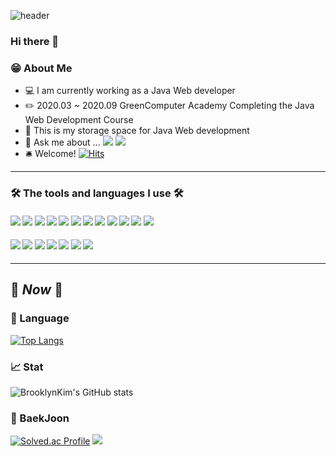 ![header](https://capsule-render.vercel.app/api?type=waving&text=BrooklynKim's%20GitHub!&fontColor=FAFAD2&fontSize=30&fontAlignY=28&fontAlign=25&animation=twinkling)
  
### Hi there 👋 
### 😁 About Me
- 💻 I am currently working as a Java Web developer
- ✏️ 2020.03 ~ 2020.09 GreenComputer Academy Completing the Java Web Development Course
- 💾 This is my storage space for Java Web development
- 💬 Ask me about ... <a href=https://iphone@kakao.com><img src="https://img.shields.io/badge/Kakao Mail-FFCD00?style=flat-square&logo=Kakao&logoColor=white"/></a>
<a href=https://blog.naver.com/getitacc><img src="https://img.shields.io/badge/Naver Blog-03C75A?style=flat-square&logo=Naver&logoColor=white"/></a>
- 🛎️ Welcome! [![Hits](https://hits.seeyoufarm.com/api/count/incr/badge.svg?url=https%3A%2F%2Fgithub.com%2FBrooklynKim&count_bg=%2379C83D&title_bg=%23555555&icon=apple.svg&icon_color=%23E7E7E7&title=hits&edge_flat=false)](https://hits.seeyoufarm.com)
----
### 🛠️ The tools and languages I use 🛠️
#### <img src="https://img.shields.io/badge/Java-007396?style=plastic&logo=Java&logoColor=white"/> <img src="https://img.shields.io/badge/OpenJDK-FFFFFF?style=plastic&logo=OpenJDK&logoColor=black"/> <img src="https://img.shields.io/badge/JavaScript-F7DF1E?style=plastic&logo=JavaScript&logoColor=white"/> <img src="https://img.shields.io/badge/MySQL-4479A1?style=plastic&logo=MySQL&logoColor=white"/> <img src="https://img.shields.io/badge/PostgreSQL-4169E1?style=plastic&logo=PostgreSQL&logoColor=white"/> <img src="https://img.shields.io/badge/jQuery-0769AD?style=plastic&logo=jQuery&logoColor=white"/> <img src="https://img.shields.io/badge/Apache Tomcat 9.0-F8DC75?style=badge&logo=Apache Tomcat&logoColor=black"/> <img src="https://img.shields.io/badge/Spring-6DB33F?style=plastic&logo=Spring&logoColor=white"/> <img src="https://img.shields.io/badge/CSS-1572B6?style=plastic&logo=CSS3&logoColor=white"/> <img src="https://img.shields.io/badge/Apache Maven-C71A36?style=plastic&logo=Apache Maven&logoColor=white"/> <img src="https://img.shields.io/badge/Oracle-F80000?style=plastic&logo=Oracle&logoColor=white"/> <img src="https://img.shields.io/badge/Mac&IOS-000000?style=plastic&logo=Apple&logoColor=white"/> 
#### <img src="https://img.shields.io/badge/Eclipse IDE-2C2255?style=plastic&logo=Eclipse IDE&logoColor=white"/> <img src="https://img.shields.io/badge/GitHub-181717?style=plastic&logo=GitHub&logoColor=white"/> <img src="https://img.shields.io/badge/GitLab-FC6D26?style=plastic&logo=GitLab&logoColor=white"/> <img src="https://img.shields.io/badge/Slack-4A154B?style=plastic&logo=Slack&logoColor=white"/> <img src="https://img.shields.io/badge/Atom-66595C?style=plastic&logo=Atom&logoColor=white"/> <img src="https://img.shields.io/badge/Trello-0052CC?style=plastic&logo=Trello&logoColor=white"/> <img src="https://img.shields.io/badge/Qgis-589632?style=plastic&logo=Qgis&logoColor=white"/>

----
## 🚀 _Now_ 🚀

### 📖 Language
[![Top Langs](https://github-readme-stats.vercel.app/api/top-langs/?username=BrooklynKim)](https://github.com/BrooklynKim/github-readme-stats)
### 📈 Stat
![BrooklynKim's GitHub stats](https://github-readme-stats.vercel.app/api?username=BrooklynKim&show_icons=true&theme=radical)
### 💯 BaekJoon
[![Solved.ac Profile](http://mazassumnida.wtf/api/v2/generate_badge?boj=getitacc)](https://solved.ac/getitacc)
<img src="http://mazandi.herokuapp.com/api?handle=getitacc&theme=silver"/> 



<!--
![header](https://capsule-render.vercel.app/api?type=waving&color=timeGradient&height=100&fontSize=50&animation=blinking&fontColor=FFE4E1&fontAlign=50&fontAlignY=40)

[![BrooklynKim's GitHub stats](https://github-readme-stats.vercel.app/api?username=BrooklynKim)](https://github.com/BrooklynKim/github-readme-stats)  
[![Top Langs](https://github-readme-stats.vercel.app/api/top-langs/?username=BrooklynKim&langs_count=8&theme=tokyonight)](https://github.com/BrooklynKim/github-readme-stats)
 



**BrooklynKim/BrooklynKim** is a ✨ _special_ ✨ repository because its `README.md` (this file) appears on your GitHub profile.

Here are some ideas to get you started:
🚀
- 🔭 I’m currently working on ...
- 🌱 I’m currently learning ...
- 👯 I’m looking to collaborate on ...
- 🤔 I’m looking for help with ...
- 💬 Ask me about ...
- 📫 How to reach me: ...
- 😄 Pronouns: ...
- ⚡ Fun fact: ...
-->

